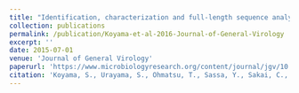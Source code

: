 ```yaml
---
title: "Identification, characterization and full-length sequence analysis of a novel dsRNA virus isolated from the arboreal ant *Camponotus yamaokai*"
collection: publications
permalink: /publication/Koyama-et-al-2016-Journal-of-General-Virology
excerpt: ''
date: 2015-07-01
venue: 'Journal of General Virology'
paperurl: 'https://www.microbiologyresearch.org/content/journal/jgv/10.1099/vir.0.000126'
citation: 'Koyama, S., Urayama, S., Ohmatsu, T., Sassa, Y., Sakai, C., <b><u>Takata, M.</u></b>, Hayashi, S., Nagai, M., Furuya, T., Moriyama, H., Satoh, T., Ono, S., Mizutani, T. (2015) <i>Journal of General Virology</i> <b>96</b>: 1930-1937.'
---
```


<!-- 論文の要約・解説など入れたければここ打つ -->
